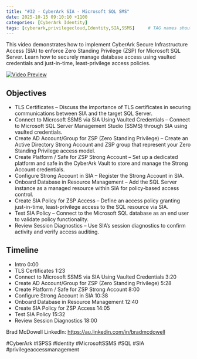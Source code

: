 ```yaml
---
title: "#32 - CyberArk SIA - Microsoft SQL SMS"
date: 2025-10-15 09:10:10 +1100
categories: [CyberArk Identity]
tags: [cyberark,privilegecloud,Identity,SIA,SSMS]     # TAG names should always be lowercase
---
```

This video demonstrates how to implement CyberArk Secure Infrastructure Access (SIA) to enforce Zero Standing Privilege (ZSP) for Microsoft SQL Server. Learn how to securely manage database access using vaulted credentials and just-in-time, least-privilege access policies.

[![Video Preview](https://i.ytimg.com/vi/WybIieKUkD2c/maxresdefault.jpg)](https://www.youtube.com/watch?v=ybIieKUkD2c)

## Objectives

- TLS Certificates – Discuss the importance of TLS certificates in securing communications between SIA and the target SQL Server.
- Connect to Microsoft SSMS via SIA Using Vaulted Credentials – Connect to Microsoft SQL Server Management Studio (SSMS) through SIA using vaulted credentials.
- Create AD Account/Group for ZSP (Zero Standing Privilege) – Create an Active Directory Strong Account and ZSP group that represent your Zero Standing Privilege access model.
- Create Platform / Safe for ZSP Strong Account – Set up a dedicated platform and safe in the CyberArk Vault to store and manage the Strong Account credentials.
- Configure Strong Account in SIA – Register the Strong Account in SIA.
- Onboard Database in Resource Management – Add the SQL Server instance as a managed resource within SIA for policy-based access control.
- Create SIA Policy for ZSP Access – Define an access policy granting just-in-time, least-privilege access to the SQL resource via SIA.
- Test SIA Policy – Connect to the Microsoft SQL database as an end user to validate policy functionality.
- Review Session Diagnostics – Use SIA’s session diagnostics to confirm activity and verify access auditing.

## Timeline

- Intro 0:00
- TLS Certificates 1:23
- Connect to Microsoft SSMS via SIA Using Vaulted Credentials 3:20
- Create AD Account/Group for ZSP (Zero Standing Privilege) 5:28
- Create Platform / Safe for ZSP Strong Account 8:00
- Configure Strong Account in SIA 10:38
- Onboard Database in Resource Management 12:40
- Create SIA Policy for ZSP Access 14:05
- Test SIA Policy 15:32
- Review Session Diagnostics 18:00

Brad McDowell LinkedIn: https://au.linkedin.com/in/bradmcdowell

#CyberArk #ISPSS #Identity #MicrosoftSSMS #SQL #SIA #privilegeaccessmanagement